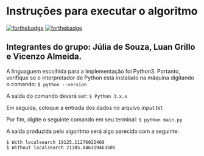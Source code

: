 # Instruções para executar o algoritmo
[![forthebadge](https://forthebadge.com/images/badges/built-with-love.svg)](https://forthebadge.com) [![forthebadge](https://forthebadge.com/images/badges/made-with-python.svg)](https://forthebadge.com) 

## Integrantes do grupo: Júlia de Souza, Luan Grillo e Vicenzo Almeida. 

A linguaguem escolhida para a implementação foi Python3. Portanto, verifique se o interpretador de Python está instalado na máquina digitando o comando:
    `$ python --version` 

A saída do comando deverá ser:
`$ Python 3.x.x`

Em seguida, coloque a entrada dos dados no arquivo *input.txt*.

Por fim, digite o seguinte comando em seu terminal:
`$ python main.py`

A saída produzida pelo algoritmo será algo parecido com a seguinte:

```
$ With localsearch 19125.11276022469
$ Without localsearch 21385.046319463505
```